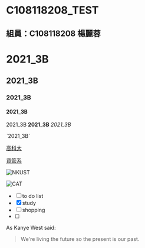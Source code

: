 # C108118208_TEST 

## 組員：C108118208 楊麗蓉

# 2021_3B

## 2021_3B

### 2021_3B

#### 2021_3B


2021_3B **2021_3B** *2021_3B* 

ˋ2021_3Bˋ

[高科大](https://www.nkust.edu.tw)

[資管系](https://mis.nkust.edu.tw/)

![NKUST](https://www.nkust.edu.tw/var/file/0/1000/img/513/182513897.png "NKUST")

![CAT](https://image.presslogic.com/cats.presslogic.com/wp-content/uploads/2020/04/f6fab0c0f705f5727c3d0ccb0dd2a382.jpg "CAT")

- [ ] to do list
- [x] study
- [ ] shopping
- [ ] 
As Kanye West said:

> We're living the future so
> the present is our past.
